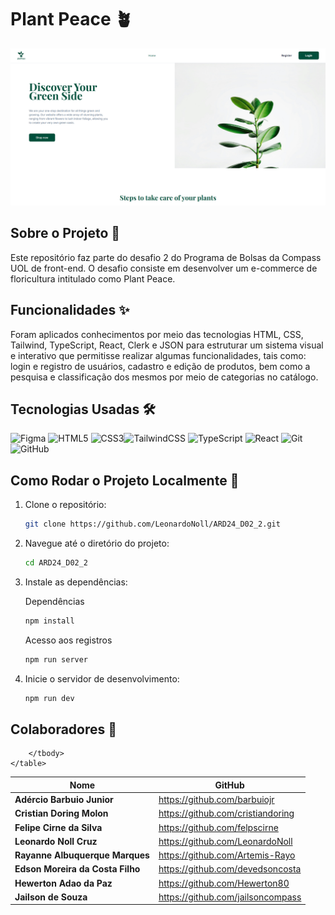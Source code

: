 # Plant Peace 🪴

![alt text](image.png)


## Sobre o Projeto 📄

Este repositório faz parte do desafio 2 do Programa de Bolsas da Compass UOL de front-end. O desafio consiste em desenvolver um e-commerce de floricultura intitulado como Plant Peace.

## Funcionalidades ✨

Foram aplicados conhecimentos por meio das tecnologias HTML, CSS, Tailwind, TypeScript, React, Clerk e JSON para estruturar um sistema visual e interativo que permitisse realizar algumas funcionalidades, tais como: login e registro de usuários, cadastro e edição de produtos, bem como a pesquisa e classificação dos mesmos por meio de categorias no catálogo.

## Tecnologias Usadas 🛠️

![Figma](https://img.shields.io/badge/figma-%23F24E1E.svg?style=for-the-badge&logo=figma&logoColor=white) ![HTML5](https://img.shields.io/badge/html5-%23E34F26.svg?style=for-the-badge&logo=html5&logoColor=white) ![CSS3](https://img.shields.io/badge/css3-%231572B6.svg?style=for-the-badge&logo=css3&logoColor=white)![TailwindCSS](https://img.shields.io/badge/tailwindcss-%2338B2AC.svg?style=for-the-badge&logo=tailwind-css&logoColor=white) ![TypeScript](https://img.shields.io/badge/typescript-%23007ACC.svg?style=for-the-badge&logo=typescript&logoColor=white) ![React](https://img.shields.io/badge/react-%2320232a.svg?style=for-the-badge&logo=react&logoColor=%2361DAFB) ![Git](https://img.shields.io/badge/git-%23F05033.svg?style=for-the-badge&logo=git&logoColor=white) ![GitHub](https://img.shields.io/badge/github-%23121011.svg?style=for-the-badge&logo=github&logoColor=white)


## Como Rodar o Projeto Localmente 🚀

1. Clone o repositório:
   ```sh
   git clone https://github.com/LeonardoNoll/ARD24_D02_2.git
   ```

2. Navegue até o diretório do projeto:
   ```sh
   cd ARD24_D02_2
   ```
3. Instale as dependências:
  
    Dependências
   ```sh
   npm install
   ```

    Acesso aos registros
   ```sh
   npm run server
   ```

4. Inicie o servidor de desenvolvimento:
   ```sh
   npm run dev
   ```

## Colaboradores 🤝
<table>
        <thead>
            <tr>
                <th>Nome</th>
                <th>GitHub</th>
            </tr>
        </thead>
        <tbody>
            <tr>
                <td><b>Adércio Barbuio Junior </b></td>
                <td><a href="https://github.com/barbuiojr" target="_blank">https://github.com/barbuiojr</a></td>
            </tr>
            <tr>
                <td><b>Cristian Doring Molon</b></td>
                <td><a href="https://github.com/cristiandoring" target="_blank">https://github.com/cristiandoring</a></td>
            </tr>
            <tr>
                <td><b>Felipe Cirne da Silva </b></td>
                <td><a href="https://github.com/felpscirne" target="_blank">https://github.com/felpscirne</a></td>
            </tr>
            <tr>
                <td><b>Leonardo Noll Cruz </b></td>
                <td><a href="https://github.com/LeonardoNoll" target="_blank">https://github.com/LeonardoNoll</a></td>
            </tr>
            <tr>
                <td><b>Rayanne Albuquerque Marques </b></td>
                <td><a href="https://github.com/Artemis-Rayo" target="_blank">https://github.com/Artemis-Rayo</a></td>
            </tr>
            <tr>
                <td><b>Edson Moreira da Costa Filho</b></td>
                <td><a href="https://github.com/devedsoncosta" target="_blank">https://github.com/devedsoncosta</a></td>
            </tr>
            <tr>
                <td><b>Hewerton Adao da Paz</b></td>
                <td><a href="https://github.com/Hewerton80" target="_blank">https://github.com/Hewerton80</a></td>
            </tr>
             <tr>
                <td><b>Jailson de Souza</b></td>
                <td><a href="https://github.com/jailsoncompass" target="_blank">https://github.com/jailsoncompass</a></td>
            </tr>
            
            
        </tbody>
    </table>
